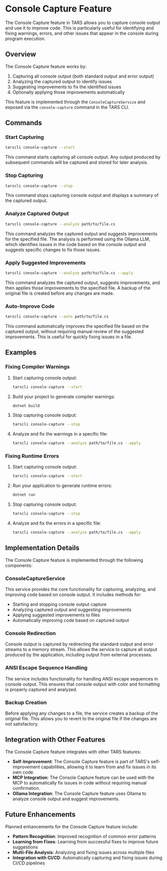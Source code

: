 # Console Capture Feature

The Console Capture feature in TARS allows you to capture console output and use it to improve code. This is particularly useful for identifying and fixing warnings, errors, and other issues that appear in the console during program execution.

## Overview

The Console Capture feature works by:

1. Capturing all console output (both standard output and error output)
2. Analyzing the captured output to identify issues
3. Suggesting improvements to fix the identified issues
4. Optionally applying those improvements automatically

This feature is implemented through the `ConsoleCaptureService` and exposed via the `console-capture` command in the TARS CLI.

## Commands

### Start Capturing

```bash
tarscli console-capture --start
```

This command starts capturing all console output. Any output produced by subsequent commands will be captured and stored for later analysis.

### Stop Capturing

```bash
tarscli console-capture --stop
```

This command stops capturing console output and displays a summary of the captured output.

### Analyze Captured Output

```bash
tarscli console-capture --analyze path/to/file.cs
```

This command analyzes the captured output and suggests improvements for the specified file. The analysis is performed using the Ollama LLM, which identifies issues in the code based on the console output and suggests specific changes to fix those issues.

### Apply Suggested Improvements

```bash
tarscli console-capture --analyze path/to/file.cs --apply
```

This command analyzes the captured output, suggests improvements, and then applies those improvements to the specified file. A backup of the original file is created before any changes are made.

### Auto-Improve Code

```bash
tarscli console-capture --auto path/to/file.cs
```

This command automatically improves the specified file based on the captured output, without requiring manual review of the suggested improvements. This is useful for quickly fixing issues in a file.

## Examples

### Fixing Compiler Warnings

1. Start capturing console output:
   ```bash
   tarscli console-capture --start
   ```

2. Build your project to generate compiler warnings:
   ```bash
   dotnet build
   ```

3. Stop capturing console output:
   ```bash
   tarscli console-capture --stop
   ```

4. Analyze and fix the warnings in a specific file:
   ```bash
   tarscli console-capture --analyze path/to/file.cs --apply
   ```

### Fixing Runtime Errors

1. Start capturing console output:
   ```bash
   tarscli console-capture --start
   ```

2. Run your application to generate runtime errors:
   ```bash
   dotnet run
   ```

3. Stop capturing console output:
   ```bash
   tarscli console-capture --stop
   ```

4. Analyze and fix the errors in a specific file:
   ```bash
   tarscli console-capture --analyze path/to/file.cs --apply
   ```

## Implementation Details

The Console Capture feature is implemented through the following components:

### ConsoleCaptureService

This service provides the core functionality for capturing, analyzing, and improving code based on console output. It includes methods for:

- Starting and stopping console output capture
- Analyzing captured output and suggesting improvements
- Applying suggested improvements to files
- Automatically improving code based on captured output

### Console Redirection

Console output is captured by redirecting the standard output and error streams to a memory stream. This allows the service to capture all output produced by the application, including output from external processes.

### ANSI Escape Sequence Handling

The service includes functionality for handling ANSI escape sequences in console output. This ensures that console output with color and formatting is properly captured and analyzed.

### Backup Creation

Before applying any changes to a file, the service creates a backup of the original file. This allows you to revert to the original file if the changes are not satisfactory.

## Integration with Other Features

The Console Capture feature integrates with other TARS features:

- **Self-Improvement**: The Console Capture feature is part of TARS's self-improvement capabilities, allowing it to learn from and fix issues in its own code.
- **MCP Integration**: The Console Capture feature can be used with the MCP to automatically fix issues in code without requiring manual confirmation.
- **Ollama Integration**: The Console Capture feature uses Ollama to analyze console output and suggest improvements.

## Future Enhancements

Planned enhancements for the Console Capture feature include:

- **Pattern Recognition**: Improved recognition of common error patterns
- **Learning from Fixes**: Learning from successful fixes to improve future suggestions
- **Multi-File Analysis**: Analyzing and fixing issues across multiple files
- **Integration with CI/CD**: Automatically capturing and fixing issues during CI/CD pipelines
